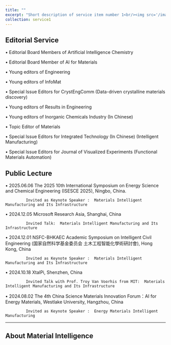 ```yaml
---
title: ""
excerpt: "Short description of service item number 1<br/><img src='/images/500x300.png'>"
collection: service1
---
```

## Editorial Service

•	Editorial Board Members of Artificial Intelligence Chemistry

•	Editorial Board Member of AI for Materials

•	Young editors of Engineering

•	Young editors of InfoMat

•	Special Issue Editors for CrystEngComm (Data-driven crystalline materials discovery)

•	Young editors of Results in Engineering

•	Young editors of Inorganic Chemicals Industry (In Chinese)

•	Topic Editor of Materials

•	Special Issue Editors for Integrated Technology (In Chinese) (Intelligent Manufacturing)

•	Special Issue Editors for Journal of Visualized Experiments (Functional Materials Automation)


## Public Lecture

•	2025.06.06 The 2025 10th International Symposium on Energy Science and Chemical Engineering (ISESCE 2025), Ningbo, China.

             Invited as Keynote Speaker :  Materials Intelligent Manufacturing and Its Infrastructure

•	2024.12.05 Microsoft Research Asia, Shanghai, China

             Invited Talk:  Materials Intelligent Manufacturing and Its Infrastructure

•	2024.12.01 NSFC-BHKAEC Academic Symposium on Intelligent Civil Engineering (国家自然科学基金委员会 土木工程智能化學術研討會), Hong Kong, China

             Invited as Keynote Speaker :  Materials Intelligent Manufacturing and Its Infrastructure

•	2024.10.18 XtalPi, Shenzhen, China

             Invited Talk with Prof. Troy Van Voorhis from MIT:  Materials Intelligent Manufacturing and Its Infrastructure

•	2024.08.02 The 4th China Science Materials Innovation Forum：AI for Energy Materials, Westlake University, Hangzhou, China

             Invited as Keynote Speaker :  Energy Materials Intelligent Manufacturing 
  
---

## About Material Intelligence

